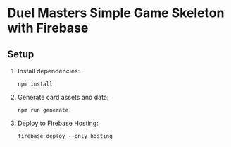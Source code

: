 # Duel Masters Simple Game Skeleton with Firebase

## Setup

1. Install dependencies:
   ```
   npm install
   ```

2. Generate card assets and data:
   ```
   npm run generate
   ```

3. Deploy to Firebase Hosting:
   ```
   firebase deploy --only hosting
   ```
